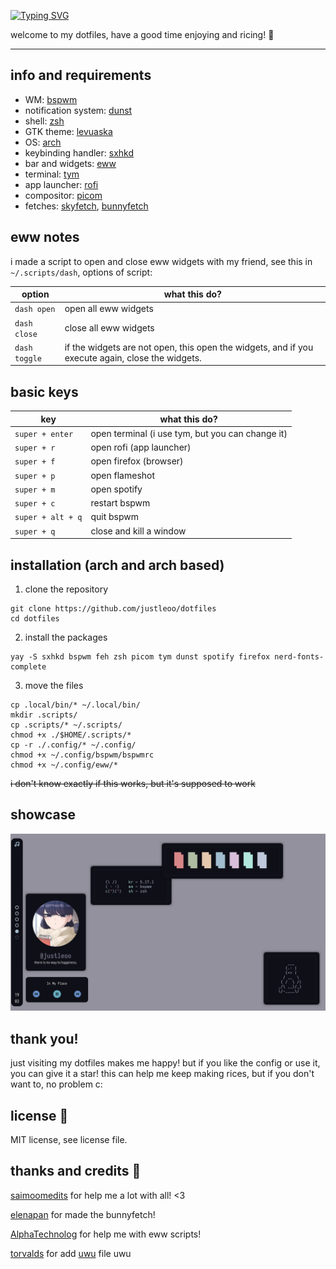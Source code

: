[![Typing SVG](https://readme-typing-svg.herokuapp.com?size=36&color=10F6F7&lines=~%2Fdotfiles)](https://git.io/typing-svg)

welcome to my dotfiles, have a good time enjoying and ricing! 🌺

<hr>

## info and requirements

- WM: [bspwm](https://github.com/baskerville/bspwm)
- notification system: [dunst](https://github.com/dunst-project/dunst)
- shell: [zsh](https://ohmyz.sh)
- GTK theme: [levuaska](https://github.com/saimoomedits/levuaska/tree/main/.themes/levuaska)
- OS: [arch](https://archlinux.org)
- keybinding handler: [sxhkd](https://github.com/baskerville/sxhkd)
- bar and widgets: [eww](https://github.com/elkowar/eww)
- terminal: [tym](https://github.com/endaaman/tym)
- app launcher: [rofi](https://github.com/davatorium/rofi)
- compositor: [picom](https://github.com/yshui/picom)
- fetches: [skyfetch](https://github.com/justleoo/skyfetch), [bunnyfetch](https://github.com/elenapan/dotfiles/blob/master/bin/bunnyfetch)

## eww notes

i made a script to open and close eww widgets with my friend, see this in `~/.scripts/dash`, options of script:

  | option      | what this do? |
  | ----------- | ----------- |
  | `dash open` | open all eww widgets |
  | `dash close` | close all eww widgets |
  | `dash toggle`   | if the widgets are not open, this open the widgets, and if you execute again, close the widgets. |

## basic keys

  | key | what this do? |
  | ----------- | ----------- |
  | `super + enter` | open terminal (i use tym, but you can change it) |
  | `super + r` | open rofi (app launcher) |
  | `super + f` | open firefox (browser) |
  | `super + p` | open flameshot |
  | `super + m` | open spotify |
  | `super + c` | restart bspwm |
  | `super + alt + q` | quit bspwm |
  | `super + q` | close and kill a window |

## installation (arch and arch based)

1. clone the repository

```
git clone https://github.com/justleoo/dotfiles
cd dotfiles
```

2. install the packages

```
yay -S sxhkd bspwm feh zsh picom tym dunst spotify firefox nerd-fonts-complete
```

3. move the files 

```
cp .local/bin/* ~/.local/bin/
mkdir .scripts/
cp .scripts/* ~/.scripts/ 
chmod +x ./$HOME/.scripts/*
cp -r ./.config/* ~/.config/
chmod +x ~/.config/bspwm/bspwmrc
chmod +x ~/.config/eww/*
```

~~i don't know exactly if this works, but it's supposed to work~~


## showcase 

<img src="showcase/rice.png"/>

## thank you!

just visiting my dotfiles makes me happy! but if you like the config or use it, you can give it a star! this can help me keep making rices, but if you don't want to, no problem c:

## license 📜

MIT license, see license file.

## thanks and credits 💙

[saimoomedits](https://github.com/saimoomedits) for help me a lot with all! <3

[elenapan](https://github.com/elenapan) for made the bunnyfetch!

[AlphaTechnolog](https://github.com/AlphaTechnolog) for help me with eww scripts!

[torvalds](https://github.com/torvalds) for add [uwu](https://github.com/justleoo/dotfiles/blob/main/uwu) file uwu
